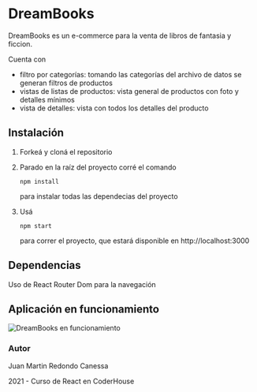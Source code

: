 # DreamBooks

DreamBooks es un e-commerce para la venta de libros de fantasia y ficcion.

Cuenta con

- filtro por categorías: tomando las categorías del archivo de datos se generan filtros de productos
- vistas de listas de productos: vista general de productos con foto y detalles mínimos
- vista de detalles: vista con todos los detalles del producto 

## Instalación

1. Forkeá y cloná el repositorio

2. Parado en la raíz del proyecto corré el comando 

   ```
   npm install
   ```

    para instalar todas las dependecias del proyecto

3. Usá 

   ```
   npm start
   ```

    para correr el proyecto, que estará disponible en http://localhost:3000



## Dependencias

Uso de React Router Dom para la navegación

## Aplicación en funcionamiento

![DreamBooks en funcionamiento](https://github.com/martinredondo/reactJs/blob/main/Gif%20explicativo.gif)

### Autor

Juan Martin Redondo Canessa

2021 - Curso de React en CoderHouse
